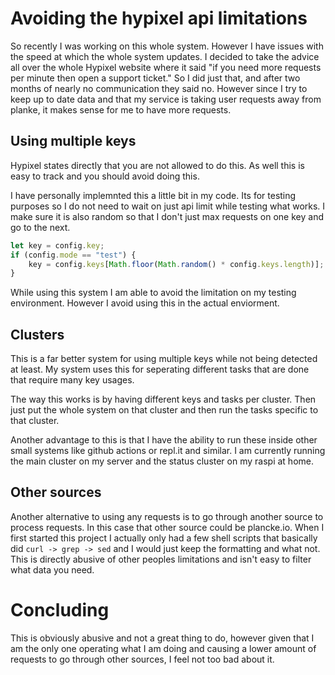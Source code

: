 # Avoiding the hypixel api limitations

So recently I was working on this whole system. However I have issues with the speed at which the whole system updates. I decided to take the advice all over the whole Hypixel website where it said "if you need more requests per minute then open a support ticket." So I did just that, and after two months of nearly no communication they said no. However since I try to keep up to date data and that my service is taking user requests away from planke, it makes sense for me to have more requests.

## Using multiple keys

Hypixel states directly that you are not allowed to do this. As well this is easy to track and you should avoid doing this.

I have personally implemnted this a little bit in my code. Its for testing purposes so I do not need to wait on just api limit while testing what works. I make sure it is also random so that I don't just max requests on one key and go to the next.

```js
let key = config.key;
if (config.mode == "test") {
    key = config.keys[Math.floor(Math.random() * config.keys.length)];
}
```

While using this system I am able to avoid the limitation on my testing environment. However I avoid using this in the actual enviorment.

## Clusters
This is a far better system for using multiple keys while not being detected at least. My system uses this for seperating different tasks that are done that require many key usages.

The way this works is by having different keys and tasks per cluster. Then just put the whole system on that cluster and then run the tasks specific to that cluster.

Another advantage to this is that I have the ability to run these inside other small systems like github actions or repl.it and similar. I am currently running the main cluster on my server and the status cluster on my raspi at home.

## Other sources
Another alternative to using any requests is to go through another source to process requests. In this case that other source could be plancke.io. When I first started this project I actually only had a few shell scripts that basically did `curl -> grep -> sed` and I would just keep the formatting and what not. This is directly abusive of other peoples limitations and isn't easy to filter what data you need.

# Concluding
This is obviously abusive and not a great thing to do, however given that I am the only one operating what I am doing and causing a lower amount of requests to go through other sources, I feel not too bad about it. 
